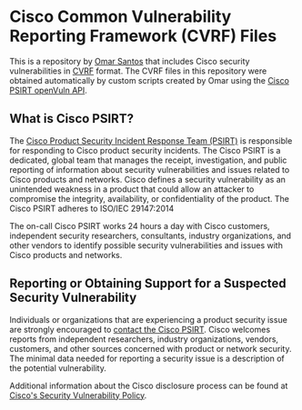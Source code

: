 # Cisco Common Vulnerability Reporting Framework (CVRF) Files
This is a repository by [Omar Santos](https://omarsantos.io) that includes Cisco security vulnerabilities in [CVRF](http://csaf.io) format. The CVRF files in this repository were obtained automatically by custom scripts created by Omar using the [Cisco PSIRT openVuln API](https://developer.cisco.com/psirt/).

## What is Cisco PSIRT?
The [Cisco Product Security Incident Response Team (PSIRT)](https://tools.cisco.com/security/center/resources/security_vulnerability_policy.html#dsvdpcsd) is responsible for responding to Cisco product security incidents. The Cisco PSIRT is a dedicated, global team that manages the receipt, investigation, and public reporting of information about security vulnerabilities and issues related to Cisco products and networks. Cisco defines a security vulnerability as an unintended weakness in a product that could allow an attacker to compromise the integrity, availability, or confidentiality of the product. The Cisco PSIRT adheres to ISO/IEC 29147:2014

The on-call Cisco PSIRT works 24 hours a day with Cisco customers, independent security researchers, consultants, industry organizations, and other vendors to identify possible security vulnerabilities and issues with Cisco products and networks.

## Reporting or Obtaining Support for a Suspected Security Vulnerability
Individuals or organizations that are experiencing a product security issue are strongly encouraged to [contact the Cisco PSIRT](https://tools.cisco.com/security/center/resources/security_vulnerability_policy.html#roosfassv). Cisco welcomes reports from independent researchers, industry organizations, vendors, customers, and other sources concerned with product or network security. The minimal data needed for reporting a security issue is a description of the potential vulnerability.

Additional information about the Cisco disclosure process can be found at [Cisco's Security Vulnerability Policy](https://tools.cisco.com/security/center/resources/security_vulnerability_policy.html).
